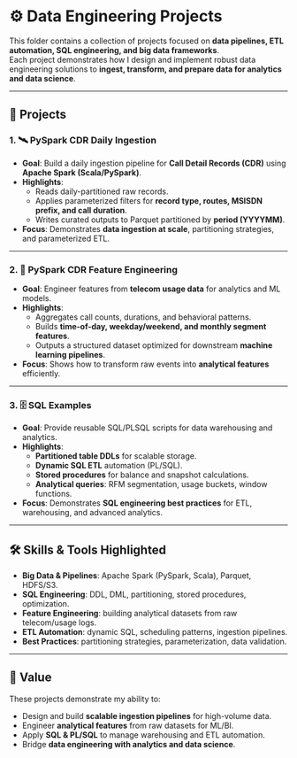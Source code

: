 # ⚙️ Data Engineering Projects

This folder contains a collection of projects focused on **data pipelines, ETL automation, SQL engineering, and big data frameworks**.  
Each project demonstrates how I design and implement robust data engineering solutions to **ingest, transform, and prepare data for analytics and data science**.

---

## 📂 Projects

### 1. 🛰️ PySpark CDR Daily Ingestion
- **Goal**: Build a daily ingestion pipeline for **Call Detail Records (CDR)** using **Apache Spark (Scala/PySpark)**.  
- **Highlights**:
  - Reads daily-partitioned raw records.  
  - Applies parameterized filters for **record type, routes, MSISDN prefix, and call duration**.  
  - Writes curated outputs to Parquet partitioned by **period (YYYYMM)**.  
- **Focus**: Demonstrates **data ingestion at scale**, partitioning strategies, and parameterized ETL.

---

### 2. 🔧 PySpark CDR Feature Engineering
- **Goal**: Engineer features from **telecom usage data** for analytics and ML models.  
- **Highlights**:
  - Aggregates call counts, durations, and behavioral patterns.  
  - Builds **time-of-day, weekday/weekend, and monthly segment features**.  
  - Outputs a structured dataset optimized for downstream **machine learning pipelines**.  
- **Focus**: Shows how to transform raw events into **analytical features** efficiently.

---

### 3. 🗄️ SQL Examples
- **Goal**: Provide reusable SQL/PLSQL scripts for data warehousing and analytics.  
- **Highlights**:
  - **Partitioned table DDLs** for scalable storage.  
  - **Dynamic SQL ETL** automation (PL/SQL).  
  - **Stored procedures** for balance and snapshot calculations.  
  - **Analytical queries**: RFM segmentation, usage buckets, window functions.  
- **Focus**: Demonstrates **SQL engineering best practices** for ETL, warehousing, and advanced analytics.

---

## 🛠️ Skills & Tools Highlighted
- **Big Data & Pipelines**: Apache Spark (PySpark, Scala), Parquet, HDFS/S3.  
- **SQL Engineering**: DDL, DML, partitioning, stored procedures, optimization.  
- **Feature Engineering**: building analytical datasets from raw telecom/usage logs.  
- **ETL Automation**: dynamic SQL, scheduling patterns, ingestion pipelines.  
- **Best Practices**: partitioning strategies, parameterization, data validation.

---

## 📌 Value
These projects demonstrate my ability to:  
- Design and build **scalable ingestion pipelines** for high-volume data.  
- Engineer **analytical features** from raw datasets for ML/BI.  
- Apply **SQL & PL/SQL** to manage warehousing and ETL automation.  
- Bridge **data engineering with analytics and data science**.
